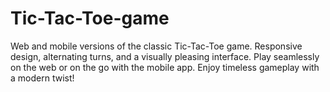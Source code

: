 # Tic-Tac-Toe-game
Web and mobile versions of the classic Tic-Tac-Toe game. Responsive design, alternating turns, and a visually pleasing interface. Play seamlessly on the web or on the go with the mobile app. Enjoy timeless gameplay with a modern twist!
